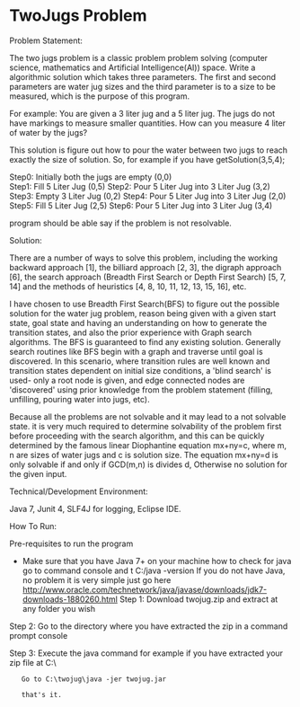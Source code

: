 # TwoJugs Problem

Problem Statement:

The two jugs problem is a classic problem problem solving (computer science, mathematics and Artificial Intelligence(AI)) space.
Write a algorithmic solution which takes three parameters. The first and second parameters are water jug sizes 
and the third parameter is to a size to be measured, which is the purpose of this program.

For example: You are given a 3 liter jug and a 5 liter jug. The jugs do not have markings
to measure smaller quantities. How can you measure 4 liter of water by the
jugs?

This solution is figure out how to pour the water between two jugs to reach exactly the size of solution.
So, for example if you have
	getSolution(3,5,4);

Step0:  Initially both the jugs are empty (0,0)							
Step1:	Fill 5 Liter Jug (0,5)
Step2:	Pour 5 Liter Jug into 3 Liter Jug (3,2)
Step3:	Empty 3 Liter Jug (0,2)
Step4:  Pour 5 Liter Jug into 3 Liter Jug (2,0)
Step5:  Fill 5 Liter Jug (2,5)
Step6:  Pour 5 Liter Jug into 3 Liter Jug (3,4)

program should be able say if the problem is not resolvable.

Solution:

There are a number of ways to solve this problem, including the working
backward approach [1], the billiard approach [2, 3], the digraph approach [6],
the search approach (Breadth First Search or Depth First Search) [5, 7, 14]
and the methods of heuristics [4, 8, 10, 11, 12, 13, 15, 16], etc.

I have chosen to use Breadth First Search(BFS) to figure out the possible solution for the water jug problem, 
reason being given with a given start state, goal state and having an understanding on how to generate 
the transition states, and also the prior experience with Graph search algorithms.
The BFS is guaranteed to find any existing solution. Generally search routines like 
BFS begin with a graph and traverse until goal is discovered. In this scenario, 
where transition rules are well known and transition states dependent on initial size conditions, 
a 'blind search' is used- only a root node is given, and edge connected nodes are 'discovered' 
using prior knowledge from the problem statement (filling, unfilling, pouring water into jugs, etc).

Because all the problems are not solvable and it may lead to a not solvable state. it is very much required to determine
solvability of the problem first before proceeding with the search algorithm, and this can be quickly determined by the famous
linear Diophantine equation mx+ny=c, where m, n are sizes of water jugs and c is solution size. 
The equation mx+ny=d is only solvable if and only if GCD(m,n) is divides d, Otherwise no solution for the given input.

Technical/Development Environment:

Java 7, Junit 4, SLF4J for logging, Eclipse IDE.

How To Run:

Pre-requisites to run the program
- Make sure that you have Java 7+ on your machine
how to check for java
go to command console and t
		C:/java -version
If you do not have Java, no problem it is very simple just go here
	http://www.oracle.com/technetwork/java/javase/downloads/jdk7-downloads-1880260.html 
Step 1:
Download twojug.zip and extract at any folder you wish

Step 2: Go to the directory where you have extracted the zip in a command prompt console

Step 3: Execute the java command
       for example if you have extracted your zip file at C:\
       
       Go to C:\twojug\java -jer twojug.jar
       
       that's it.
       
       
 










